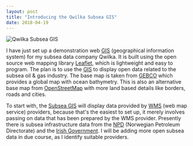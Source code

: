 ```yaml
---
layout: post
title: "Introducing the Qwilka Subsea GIS"
date: 2018-04-19
---
```


![Qwilka Subsea GIS](https://qwilka.github.io/images/Introducing_QwilkaGIS.png)

I have just set up a demonstration web [GIS](https://qwilka.github.io/GIS/) (geographical information system) for my subsea data company Qwilka. It is built using the open source web mapping library [Leaflet](http://leafletjs.com/), which is lightweight and easy to program. The plan is to use the [GIS](https://qwilka.github.io/GIS/) to display open data related to the subsea oil & gas industry. The base map is taken from [GEBCO](https://www.gebco.net/) which provides a global map with ocean bathymetry. This is also an alternative base map from [OpenStreetMap](https://www.openstreetmap.org/) with more land based details like borders, roads and cities. 

To start with, the [Subsea GIS](https://qwilka.github.io/GIS/) will display data provided by [WMS](https://en.wikipedia.org/wiki/Web_Map_Service) (web map service) providers, because that's the easiest to set up, it merely involves passing on data that has been prepared by the WMS provider. Presently there is subsea infrastructure data from the [NPD](http://www.npd.no/en/About-us/Available-data/) (Norwegian Petroleum Directorate) and the [Irish Government](https://data.gov.ie/dataset/offshore-gas-pipeline). I will be adding more open subsea data in due course, as I identify suitable providers. 
